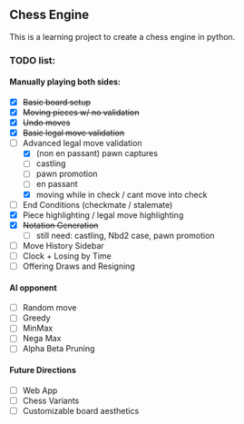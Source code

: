 ## Chess Engine

This is a learning project to create a chess engine in python.

### TODO list:

#### Manually playing both sides:

- [x] ~~Basic board setup~~
- [x] ~~Moving pieces w/ no validation~~
- [x] ~~Undo moves~~
- [x] ~~Basic legal move validation~~
- [ ] Advanced legal move validation
    - [x] (non en passant) pawn captures
    - [ ] castling
    - [ ] pawn promotion
    - [ ] en passant
    - [x] moving while in check / cant move into check
- [ ] End Conditions (checkmate / stalemate)
- [x] Piece highlighting / legal move highlighting
- [x] ~~Notation Generation~~
    - [ ] still need: castling, Nbd2 case, pawn promotion
- [ ] Move History Sidebar
- [ ] Clock + Losing by Time
- [ ] Offering Draws and Resigning

#### AI opponent

- [ ] Random move
- [ ] Greedy
- [ ] MinMax
- [ ] Nega Max
- [ ] Alpha Beta Pruning

#### Future Directions

- [ ] Web App
- [ ] Chess Variants
- [ ] Customizable board aesthetics
